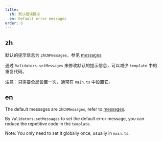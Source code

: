 ```yaml
---
title:
  zh: 默认错误提示
  en: Default error messages
order: 6
---
```


## zh

默认的提示信息为 `zhCNMessages`，参见 [messages](https://github.com/IDuxFE/idux/tree/main/packages/cdk/forms/src/messages)

通过 `Validators.setMessages` 来修改默认的提示信息，可以减少 `template` 中的重复代码。

注意：只需要全局设置一次，通常在 `main.ts` 中设置它。

## en

The default messages are `zhCNMessages`, refer to [messages](https://github.com/IDuxFE/idux/tree/main/packages/cdk/forms/src/messages).

By `Validators.setMessages` to set the default error message, you can reduce the repetitive code in the `template`.

Note: You only need to set it globally once, usually in `main.ts`.
